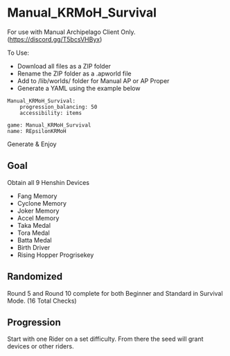 # Manual_KRMoH_Survival

For use with Manual Archipelago Client Only. (https://discord.gg/T5bcsVHByx)

To Use:
- Download all files as a ZIP folder
- Rename the ZIP folder as a .apworld file
- Add to /lib/worlds/ folder for Manual AP or AP Proper
- Generate a YAML using the example below

```
Manual_KRMoH_Survival:
    progression_balancing: 50
    accessibility: items

game: Manual_KRMoH_Survival
name: REpsilonKRMoH
```

Generate & Enjoy

## Goal

Obtain all 9 Henshin Devices
- Fang Memory
- Cyclone Memory
- Joker Memory
- Accel Memory
- Taka Medal
- Tora Medal
- Batta Medal
- Birth Driver
- Rising Hopper Progrisekey

## Randomized

Round 5 and Round 10 complete for both Beginner and Standard in Survival Mode. (16 Total Checks)

## Progression

Start with one Rider on a set difficulty. From there the seed will grant devices or other riders.